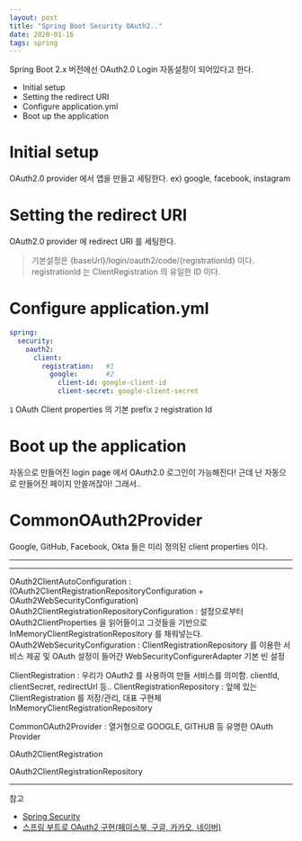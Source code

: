 ```yaml
---
layout: post
title: "Spring Boot Security OAuth2.."
date: 2020-01-16
tags: spring
---
```



Spring Boot 2.x 버전에선 OAuth2.0 Login 자동설정이 되어있다고 한다.

- Initial setup
- Setting the redirect URI
- Configure application.yml
- Boot up the application

# Initial setup
OAuth2.0 provider 에서 앱을 만들고 세팅한다. ex) google, facebook, instagram

# Setting the redirect URI
OAuth2.0 provider 에 redirect URI 를 세팅한다.
> 기본설정은 {baseUrl}/login/oauth2/code/{registrationId} 이다.
> registrationId 는 ClientRegistration 의 유일한 ID 이다.

# Configure application.yml

``` yaml
spring:
  security:
    oauth2:
      client:
        registration:   #1
          google:       #2
            client-id: google-client-id
            client-secret: google-client-secret
```
`1` OAuth Client properties 의 기본 prefix
`2` registration Id

# Boot up the application

자동으로 만들어진 login page 에서 OAuth2.0 로그인이 가능해진다! 근데 난 자동으로 만들어진 페이지 안쓸꺼잖아!
그래서..

# CommonOAuth2Provider
Google, GitHub, Facebook, Okta 들은 미리 정의된 client properties 이다.

---------------------------





------------------------------
OAuth2ClientAutoConfiguration : (OAuth2ClientRegistrationRepositoryConfiguration + OAuth2WebSecurityConfiguration)
OAuth2ClientRegistrationRepositoryConfiguration : 설정으로부터 OAuth2ClientProperties 을 읽어들이고 그것들을 기반으로 InMemoryClientRegistrationRepository 를 채워넣는다.
OAuth2WebSecurityConfiguration : ClientRegistrationRepository 를 이용한 서비스 제공 및 OAuth 설정이 들어간 WebSecurityConfigurerAdapter 기본 빈 설정

ClientRegistration : 우리가 OAuth2 를 사용하여 만들 서비스를 의미함. clientId, clientSecret, redirectUrl 등..
ClientRegistrationRepository : 앞에 있는 ClientRegistration 를 저장/관리, 대표 구현체 InMemoryClientRegistrationRepository

CommonOAuth2Provider : 열거형으로 GOOGLE, GITHUB 등 유명한 OAuth Provider

OAuth2ClientRegistration

OAuth2ClientRegistrationRepository


------------------------




참고
- [Spring Security](https://docs.spring.io/spring-security/site/docs/5.3.0.M1/reference/htmlsingle/#oauth2login)
- [스프링 부트로 OAuth2 구현(페이스북, 구글, 카카오, 네이버)](https://engkimbs.tistory.com/849)
